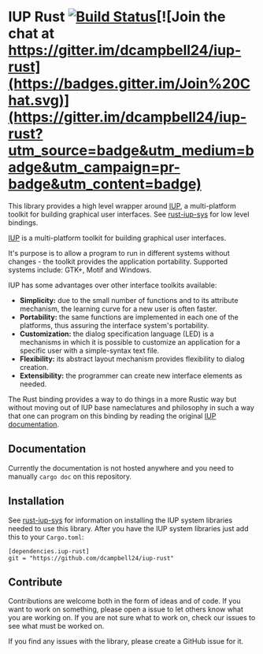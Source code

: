 IUP Rust [![Build Status](https://travis-ci.org/dcampbell24/iup-rust.svg)](https://travis-ci.org/dcampbell24/iup-rust)[![Join the chat at https://gitter.im/dcampbell24/iup-rust](https://badges.gitter.im/Join%20Chat.svg)](https://gitter.im/dcampbell24/iup-rust?utm_source=badge&utm_medium=badge&utm_campaign=pr-badge&utm_content=badge)
=======================================

This library provides a high level wrapper around [IUP][1], a multi-platform
toolkit for building graphical user interfaces. See [rust-iup-sys](https://github.com/dcampbell24/rust-iup-sys) for low level bindings.

[IUP][1] is a multi-platform toolkit for building graphical user interfaces.

It's purpose is to allow a program to run in different systems without changes - the toolkit
provides the application portability. Supported systems include: GTK+, Motif and Windows. 

IUP has some advantages over other interface toolkits available:

 + **Simplicity:** due to the small number of functions and to its attribute mechanism,
   the learning curve for a new user is often faster.
 + **Portability:** the same functions are implemented in each one of the platforms, thus
   assuring the interface system's portability.
 + **Customization:** the dialog specification language (LED) is a mechanisms in which it
   is possible to customize an application for a specific user with a simple-syntax text file.
 + **Flexibility:** its abstract layout mechanism provides flexibility to dialog creation.
 + **Extensibility:** the programmer can create new interface elements as needed.

The Rust binding provides a way to do things in a more Rustic way but without moving out of
IUP base nameclatures and philosophy in such a way that one can program on this binding by reading the
original [IUP documentation][1].

Documentation
---------------

Currently the documentation is not hosted anywhere and you need to manually `cargo doc` on this repository.

Installation
------------

See [rust-iup-sys](https://github.com/dcampbell24/rust-iup-sys) for
information on installing the IUP system libraries needed to use this library.
After you have the IUP system libraries just add this to your `Cargo.toml`:

    [dependencies.iup-rust]
    git = "https://github.com/dcampbell24/iup-rust"

Contribute
----------

Contributions are welcome both in the form of ideas and of code. If you want to work on something, please open a issue to let others know what you are working on. If you are not sure what to work on, check our issues to see what must be worked on.

If you find any issues with the library, please create a GitHub issue for it.

[1]: http://www.tecgraf.puc-rio.br/iup/
